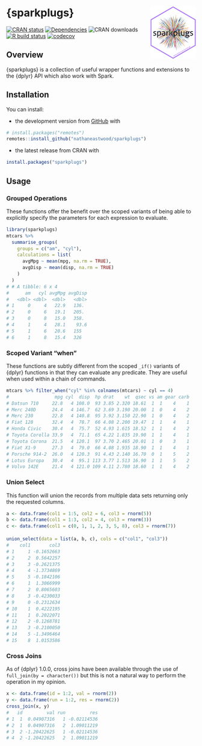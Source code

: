 <!-- README.md is generated from README.Rmd. Please edit that file -->

{sparkplugs} <a href='https://nathaneastwood.github.io/sparkplugs/'><img src='man/figures/logo.png' align="right" height="139" /></a>
=====================================================================================================================================

[![CRAN
status](https://www.r-pkg.org/badges/version/sparkplugs)](https://cran.r-project.org/package=sparkplugs)
[![Dependencies](https://tinyverse.netlify.com/badge/sparkplugs)](https://cran.r-project.org/package=sparkplugs)
![CRAN downloads](https://cranlogs.r-pkg.org/badges/sparkplugs) [![R
build
status](https://github.com/nathaneastwood/sparkplugs/workflows/R-CMD-check/badge.svg)](https://github.com/nathaneastwood/sparkplugs/actions?workflow=R-CMD-check)
[![codecov](https://codecov.io/gh/nathaneastwood/sparkplugs/branch/master/graph/badge.svg?token=4BAJ9EB25K)](https://codecov.io/gh/nathaneastwood/sparkplugs)

Overview
--------

{sparkplugs} is a collection of useful wrapper functions and extensions
to the {dplyr} API which also work with Spark.

Installation
------------

You can install:

-   the development version from
    [GitHub](https://github.com/nathaneastwood/sparkplugs) with

``` r
# install.packages("remotes")
remotes::install_github("nathaneastwood/sparkplugs")
```

-   the latest release from CRAN with

``` r
install.packages("sparkplugs")
```

Usage
-----

### Grouped Operations

These functions offer the benefit over the scoped variants of being able
to explicitly specify the parameters for each expression to evaluate.

``` r
library(sparkplugs)
mtcars %>%
  summarise_groups(
    groups = c("am", "cyl"),
    calculations = list(
      avgMpg ~ mean(mpg, na.rm = TRUE),
      avgDisp ~ mean(disp, na.rm = TRUE)
    )
  )
# # A tibble: 6 x 4
#      am   cyl avgMpg avgDisp
#   <dbl> <dbl>  <dbl>   <dbl>
# 1     0     4   22.9   136. 
# 2     0     6   19.1   205. 
# 3     0     8   15.0   358. 
# 4     1     4   28.1    93.6
# 5     1     6   20.6   155  
# 6     1     8   15.4   326
```

### Scoped Variant “when”

These functions are subtly different from the scoped `_if()` variants of
{dplyr} functions in that they can evaluate any predicate. They are
useful when used within a chain of commands.

``` r
mtcars %>% filter_when("cyl" %in% colnames(mtcars) ~ cyl == 4)
#                 mpg cyl  disp  hp drat    wt  qsec vs am gear carb
# Datsun 710     22.8   4 108.0  93 3.85 2.320 18.61  1  1    4    1
# Merc 240D      24.4   4 146.7  62 3.69 3.190 20.00  1  0    4    2
# Merc 230       22.8   4 140.8  95 3.92 3.150 22.90  1  0    4    2
# Fiat 128       32.4   4  78.7  66 4.08 2.200 19.47  1  1    4    1
# Honda Civic    30.4   4  75.7  52 4.93 1.615 18.52  1  1    4    2
# Toyota Corolla 33.9   4  71.1  65 4.22 1.835 19.90  1  1    4    1
# Toyota Corona  21.5   4 120.1  97 3.70 2.465 20.01  1  0    3    1
# Fiat X1-9      27.3   4  79.0  66 4.08 1.935 18.90  1  1    4    1
# Porsche 914-2  26.0   4 120.3  91 4.43 2.140 16.70  0  1    5    2
# Lotus Europa   30.4   4  95.1 113 3.77 1.513 16.90  1  1    5    2
# Volvo 142E     21.4   4 121.0 109 4.11 2.780 18.60  1  1    4    2
```

### Union Select

This function will union the records from multiple data sets returning
only the requested columns.

``` r
a <- data.frame(col1 = 1:5, col2 = 6, col3 = rnorm(5))
b <- data.frame(col1 = 1:3, col2 = 4, col3 = rnorm(3))
c <- data.frame(col1 = c(0, 1, 1, 2, 3, 5, 8), col3 = rnorm(7))

union_select(data = list(a, b, c), cols = c("col1", "col3"))
#    col1       col3
# 1     1 -0.1652663
# 2     2  0.5642257
# 3     3 -0.2621375
# 4     4 -1.3734869
# 5     5 -0.1842106
# 6     1  1.3066999
# 7     2  0.8065603
# 8     3 -0.4230033
# 9     0 -0.2312634
# 10    1  0.4222195
# 11    1  0.2022071
# 12    2 -0.1268781
# 13    3 -0.2100050
# 14    5 -1.3496464
# 15    8  1.0153586
```

### Cross Joins

As of {dplyr} 1.0.0, cross joins have been available through the use of
`full_join(by = character())` but this is not a natural way to perform
the operation in my opinion.

``` r
x <- data.frame(id = 1:2, val = rnorm(2))
y <- data.frame(run = 1:2, res = rnorm(2))
cross_join(x, y)
#   id         val run         res
# 1  1  0.04907316   1 -0.02114536
# 2  1  0.04907316   2  1.09011219
# 3  2 -1.20422625   1 -0.02114536
# 4  2 -1.20422625   2  1.09011219
```
